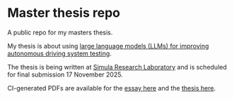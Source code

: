# Master thesis repo

A public repo for my masters thesis.

My thesis is about using [large language models (LLMs) for improving autonomous
driving system testing](https://www.simula.no/education/masters-students/masters-projects/large-language-models-adaptation-cyber-physical-system).

The thesis is being written at [Simula Research Laboratory](https://simula.no)
and is scheduled for final submission 17 November 2025.

CI-generated PDFs are available for the
[essay here](https://orjahren.github.io/master/essay/main.pdf) and the
[thesis here](https://orjahren.github.io/master/essay/thesis.pdf).
